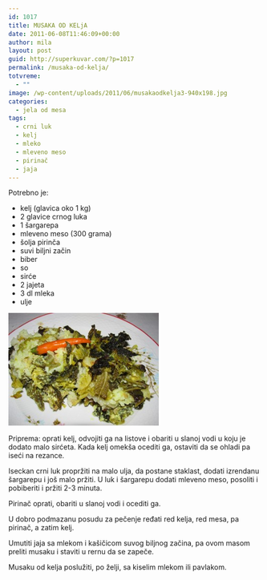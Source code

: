```yaml
---
id: 1017
title: MUSAKA OD KELjA
date: 2011-06-08T11:46:09+00:00
author: mila
layout: post
guid: http://superkuvar.com/?p=1017
permalink: /musaka-od-kelja/
totvreme:
  - ""
image: /wp-content/uploads/2011/06/musakaodkelja3-940x198.jpg
categories:
  - jela od mesa
tags:
  - crni luk
  - kelj
  - mleko
  - mleveno meso
  - pirinač
  - jaja
---
```

Potrebno je:

  * kelj (glavica oko 1 kg)
  * 2 glavice crnog luka
  * 1 šargarepa
  * mleveno meso (300 grama)
  * šolja pirinča
  * suvi biljni začin
  * biber
  * so
  * sirće
  * 2 jajeta
  * 3 dl mleka
  * ulje

[<img class="alignnone size-medium wp-image-9358" src="/wp-content/uploads/2011/06/musakaodkelja3-300x225.jpg" alt="musakaodkelja" width="300" height="225" />](/wp-content/uploads/2011/06/musakaodkelja3.jpg)

Priprema: oprati kelj, odvojiti ga na listove i obariti u slanoj vodi u koju je dodato malo sirćeta. Kada kelj omekša ocediti ga, ostaviti da se ohladi pa iseći na rezance.

Iseckan crni luk propržiti na malo ulja, da postane staklast, dodati izrendanu šargarepu i još malo pržiti. U luk i šargarepu dodati mleveno meso, posoliti i pobiberiti i pržiti 2-3 minuta.

Pirinač oprati, obariti u slanoj vodi i ocediti ga.

U dobro podmazanu posudu za pečenje ređati red kelja, red mesa, pa pirinač, a zatim kelj.

Umutiti jaja sa mlekom i kašičicom suvog biljnog začina, pa ovom masom preliti musaku i staviti u rernu da se zapeče.

Musaku od kelja poslužiti, po želji, sa kiselim mlekom ili pavlakom.